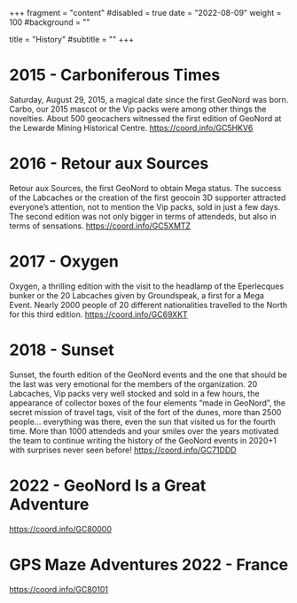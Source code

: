 +++
fragment = "content"
#disabled = true
date = "2022-08-09"
weight = 100
#background = ""

title = "History"
#subtitle = ""
+++

# 2015 - Carboniferous Times

Saturday, August 29, 2015, a magical date since the first GeoNord was born.
Carbo, our 2015 mascot or the Vip packs were among other things the novelties.
About 500 geocachers witnessed the first edition of GeoNord at the Lewarde
Mining Historical Centre. https://coord.info/GC5HKV6

# 2016 - Retour aux Sources

Retour aux Sources, the first GeoNord to obtain Mega status. The success of the
Labcaches or the creation of the first geocoin 3D supporter attracted everyone’s
attention, not to mention the Vip packs, sold in just a few days. The second
edition was not only bigger in terms of attendeds, but also in terms of
sensations. https://coord.info/GC5XMTZ

# 2017 - Oxygen

Oxygen, a thrilling edition with the visit to the headlamp of the Eperlecques
bunker or the 20 Labcaches given by Groundspeak, a first for a Mega Event.
Nearly 2000 people of 20 different nationalities travelled to the North for this
third edition. https://coord.info/GC69XKT

# 2018 - Sunset

Sunset, the fourth edition of the GeoNord events and the one that should be the
last was very emotional for the members of the organization. 20 Labcaches, Vip
packs very well stocked and sold in a few hours, the appearance of collector
boxes of the four elements “made in GeoNord”, the secret mission of travel tags,
visit of the fort of the dunes, more than 2500 people… everything was there,
even the sun that visited us for the fourth time. More than 1000 attendeds and
your smiles over the years motivated the team to continue writing the history of
the GeoNord events in 2020+1 with surprises never seen before!
https://coord.info/GC71DDD

# 2022 - GeoNord Is a Great Adventure 
https://coord.info/GC80000

# GPS Maze Adventures 2022 - France
https://coord.info/GC80101

